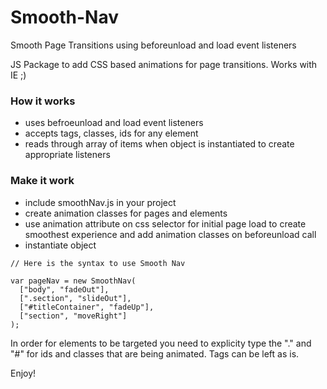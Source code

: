 # Smooth-Nav
Smooth Page Transitions using beforeunload and load event listeners

JS Package to add CSS based animations for page transitions. Works with IE ;)

### How it works
- uses befroeunload and load event listeners
- accepts tags, classes, ids for any element
- reads through array of items when object is instantiated to create appropriate listeners

### Make it work

- include smoothNav.js in your project
- create animation classes for pages and elements
- use animation attribute on css selector for initial page load to create smoothest experience and add animation classes on beforeunload call
- instantiate object

```
// Here is the syntax to use Smooth Nav

var pageNav = new SmoothNav(
  ["body", "fadeOut"],
  [".section", "slideOut"],
  ["#titleContainer", "fadeUp"],
  ["section", "moveRight"]
);
```

In order for elements to be targeted you need to explicity type the "." and "#" for ids and classes that are being animated.
Tags can be left as is.

Enjoy!
